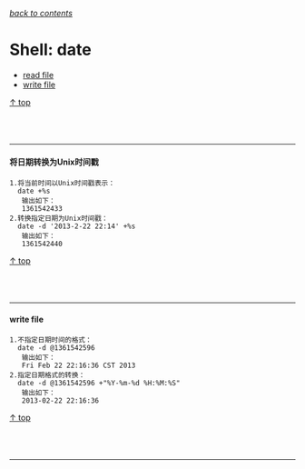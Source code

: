 [*back to contents*](https://github.com/malw2020/learn#contents)<br>

# Shell: date

- [read file](#将日期转换为Unix时间戳)
- [write file](#将Unix时间戳转换为日期时间)

[↑ top](#python-os-io)
<br><br><br><br><hr>


#### 将日期转换为Unix时间戳

```shell
1.将当前时间以Unix时间戳表示：
  date +%s
   输出如下：
   1361542433
2.转换指定日期为Unix时间戳：
  date -d '2013-2-22 22:14' +%s
   输出如下：
   1361542440

```

[↑ top](#shell-date)
<br><br><br><br><hr>


#### write file

```shell
1.不指定日期时间的格式：
  date -d @1361542596
   输出如下：
   Fri Feb 22 22:16:36 CST 2013
2.指定日期格式的转换：
  date -d @1361542596 +"%Y-%m-%d %H:%M:%S"
   输出如下：
   2013-02-22 22:16:36

```

[↑ top](#shell-date)
<br><br><br><br><hr>
